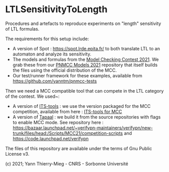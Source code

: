 # LTLSensitivityToLength
Procedures and artefacts to reproduce experiments on "length" sensitivity of LTL formulas.

The requirements for this setup include:

* A version of Spot : https://spot.lrde.epita.fr/ to both translate LTL to an automaton and analyze its sensitivity.
* The models and formulas from the [Model Checking Contest 2021](https://mcc.lip6.fr). We grab these from our [PNMCC Models 2021](https://github.com/yanntm/pnmcc-models-2021) repository that itself builds the files using the official distribution of the MCC.
* Our test/runner framework for these examples, available from https://github.com/yanntm/pnmcc-tests

Then we need a MCC compatible tool that can compete in the LTL category of the contest. We used~:

* A version of [ITS-tools](http://ddd.lip6.fr) : we use the version packaged for the MCC competition, available from here : [ITS-tools for MCC](https://github.com/yanntm/ITS-commandline)
* A version of [Tapaal](https://www.tapaal.net/) : we build it from the source repositories with flags to enable MCC mode. See repository here : https://bazaar.launchpad.net/~verifypn-maintainers/verifypn/new-trunk/files/head:/Scripts/MCC21/competition-scripts and https://code.launchpad.net/verifypn

The files of this repository are available under the terms of Gnu Public License v3.

(c) 2021; Yann Thierry-Mieg - CNRS - Sorbonne Université
